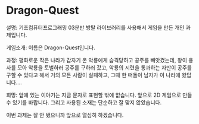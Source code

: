 # Dragon-Quest
설명: 기초컴퓨터프로그래밍 03분반 방탈 라이브러리를 사용해서 게임을 만든 개인 과제입니다.

게임소개: 이름은 Dragon-Quest입니다.

과정: 평화로운 작은 나라가 갑자기 온 악룡에게 습격당하고 공주를 빼앗겼는데, 
왕이 용사를 모아 악룡을 토벌하러 공주를 구하러 갔고, 악룡의 시련을 통과하는 자만이 공주를 구할 수 있다고 해서 거의 모든 사람이 실패하고, 그때 한 떠돌이 남자가 이 나라에 왔답니다....

희망: 앞에 있는 이야기는 지금 문자로 표현할 밖에 없습니다. 앞으로 2D 게임으로 만들 수 있기를 바랍니다. 그리고 사용된 소재는 단순하고 잘 맞지 않았습니다.

이번 과제는 잘 안 됐으니까 앞으로 열심히 하겠습니다.

